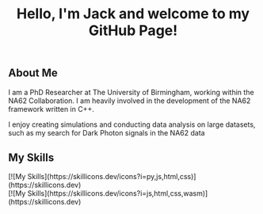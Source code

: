 <header>
    <h1>Hello, I'm Jack and welcome to my GitHub Page!</h1>
</header>

<div id="container">

<div id="about">
    <h2>About Me</h2>
    <p>I am a PhD Researcher at The University of Birmingham, working within the NA62 Collaboration. I am heavily involved in the development of the NA62 framework written in C++.</p>
    <p>I enjoy creating simulations and conducting data analysis on large datasets, such as my search for Dark Photon signals in the NA62 data</p>
</div>

<h2>My Skills</h2>
[![My Skills](https://skillicons.dev/icons?i=py,js,html,css)](https://skillicons.dev)



</div>
[![My Skills](https://skillicons.dev/icons?i=js,html,css,wasm)](https://skillicons.dev)



